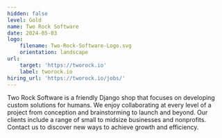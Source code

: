 ```yaml
---
hidden: false
level: Gold
name: Two Rock Software
date: 2024-05-03
logo:
    filename: Two-Rock-Software-Logo.svg
    orientation: landscape
url:
    target: 'https://tworock.io'
    label: tworock.io
hiring_url: 'https://tworock.io/jobs/'
---
```

Two Rock Software is a friendly Django shop that focuses on developing custom solutions for humans. We enjoy collaborating at every level of a project from conception and brainstorming to launch and beyond. Our clients include a range of small to midsize businesses and nonprofits. Contact us to discover new ways to achieve growth and efficiency.



